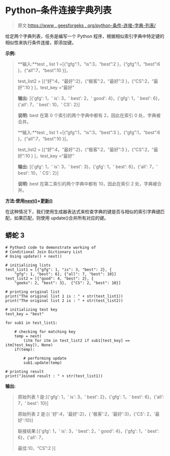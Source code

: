 # Python–条件连接字典列表

> 原文:[https://www . geesforgeks . org/python-条件-连接-字典-列表/](https://www.geeksforgeeks.org/python-conditional-join-dictionary-list/)

给定两个字典列表，任务是编写一个 Python 程序，根据相似索引字典中特定键的相似性来执行条件连接，即添加键。

**示例:**

> **输入:**test _ list 1 =[{“gfg”:1，“is”:3，“best”:2 }，{“gfg”:1，“best”:6 }，{“all”:7，“best”:10 }]，
> 
> test_list2 = [{“好”:4，“最好”:2}，{“极客”:2，“最好”:3 }，{“CS”:2，“最好”:10 } ]，test_key =“最好”
> 
> **输出:** [{'gfg': 1，' is': 3，' best': 2，' good': 4}，{'gfg': 1，' best': 6}，{'all': 7，' best': 10，' CS': 2}]
> 
> **说明:** best 在第 0 个索引的两个字典中都有 2，因此在索引 0 处，字典被合并。
> 
> **输入:**test _ list 1 =[{“gfg”:1，“is”:3，“best”:3 }，{“gfg”:1，“best”:6 }，{“all”:7，“best”:10 }]，
> 
> test_list2 = [{“好”:4，“最好”:2}，{“极客”:2，“最好”:3 }，{“CS”:2，“最好”:10 } ]，test_key =“最好”
> 
> **输出:** [{'gfg': 1，' is': 3，' best': 3}，{'gfg': 1，' best': 6}，{'all': 7，' best': 10，' CS': 2}]
> 
> **说明:** best 在第二索引的两个字典中都有 10，因此在索引 2 处，字典被合并。

**方法:使用**[**next()**](https://www.geeksforgeeks.org/python-next-method/)**+**[**更新()**](https://www.geeksforgeeks.org/python-dictionary-update-method/)

在这种情况下，我们使用生成器表达式来检查字典的键是否与相似的索引字典键匹配，如果匹配，则使用 update()合并所有对应的键。

## 蟒蛇 3

```
# Python3 code to demonstrate working of
# Conditional Join Dictionary List
# Using update() + next()

# initializing lists
test_list1 = [{"gfg": 1, "is": 3, "best": 2}, {
    "gfg": 1, "best": 6}, {"all": 7, "best": 10}]
test_list2 = [{"good": 4, "best": 2}, {
    "geeks": 2, "best": 3},  {"CS": 2, "best": 10}]

# printing original list
print("The original list 1 is : " + str(test_list1))
print("The original list 2 is : " + str(test_list2))

# initializing test key
test_key = "best"

for sub1 in test_list1:

    # checking for matching key
    temp = next(
        (itm for itm in test_list2 if sub1[test_key] == itm[test_key]), None)
    if(temp):

        # performing update
        sub1.update(temp)

# printing result
print("Joined result : " + str(test_list1))
```

**输出:**

> 原始列表 1 是:[{'gfg': 1，' is': 3，' best': 2}，{'gfg': 1，' best': 6}，{'all': 7，' best': 10}]
> 
> 原始列表 2 是:[{ '好':4，'最好':2}，{ '极客':2，'最好':3}，{'CS': 2，'最好':10}]
> 
> 联接结果:[{'gfg': 1，' is': 3，' best': 2，' good': 4}，{'gfg': 1，' best': 6}，{'all': 7，
> 
> 最佳:10，“CS”:2 }]
